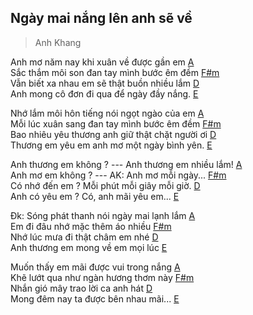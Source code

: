## Ngày mai nắng lên anh sẽ về
> Anh Khang

Anh mơ năm nay khi xuân về được gần em [A]()<br>
Sắc thắm môi son đan tay mình bước êm đềm [F#m]()<br>
Vẫn biết xa nhau em sẽ thật buồn nhiều lắm [D]()<br>
Anh mong cô đơn đi qua để ngày đầy nắng. [E]()<br>
 
Nhớ lắm môi hôn tiếng nói ngọt ngào của em [A]()<br>
Mỗi lúc xuân sang đan tay mình bước êm đềm [F#m]()<br>
Bao nhiêu yêu thương anh giữ thật chặt người ơi [D]()<br>
Thương em yêu em anh mơ một ngày bình yên. [E]()<br>

Anh thương em không ? --- Anh thương em nhiều lắm! [A]()<br>
Anh mơ em không ? --- AK: Anh mơ mỗi ngày... [F#m]()<br>
Có nhớ đến em ? Mỗi phút mỗi giây mỗi giờ. [D]()<br>
Anh có yêu em ? Có, anh mãi yêu em... [E]()<br>

Đk:
Sóng phát thanh nói ngày mai lạnh lắm [A]()<br>
Em đi đâu nhớ mặc thêm áo nhiều [F#m]()<br>
Nhớ lúc mưa đi thật châm em nhé [D]()<br>
Anh thương em mong về em mọi lúc [E]()<br>

Muốn thấy em mãi được vui trong nắng [A]()<br>
Khẽ lướt qua như ngàn hương thơm này [F#m]()<br>
Nhắn gió mây trao lời ca anh hát [D]()<br>
Mong đêm nay ta được bên nhau mãi... [E]()<br>

